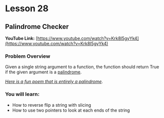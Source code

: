 # Lesson 28

## Palindrome Checker

__YouTube Link:__ [https://www.youtube.com/watch?v=Krk8I5gyYk4](https://www.youtube.com/watch?v=Krk8I5gyYk4)

### Problem Overview

Given a single string argument to a function, the function should return True if the given argument is a [palindrome](https://en.wikipedia.org/wiki/Palindrome).

_[Here is a fun poem that is entirely a palindrome](https://genius.com/Demetri-martin-dammit-im-mad-annotated)_.

### You will learn:

- How to reverse flip a string with slicing
- How to use two pointers to look at each ends of the string
